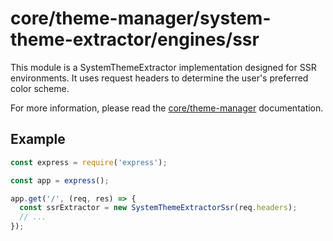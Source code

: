 # core/theme-manager/system-theme-extractor/engines/ssr

This module is a SystemThemeExtractor implementation designed for SSR environments.
It uses request headers to determine the user's preferred color scheme.

For more information, please read the [core/theme-manager](../../README.md) documentation.

## Example

```ts
const express = require('express');

const app = express();

app.get('/', (req, res) => {
  const ssrExtractor = new SystemThemeExtractorSsr(req.headers);
  // ...
});
```
